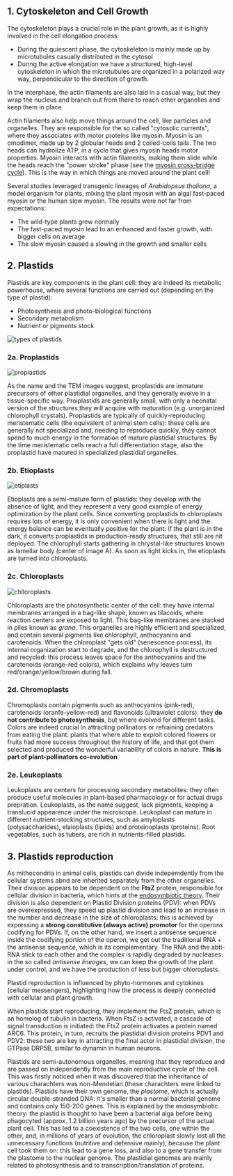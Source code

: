 ## 1. Cytoskeleton and Cell Growth

The cytoskeleton plays a crucial role in the plant growth, as it is highly involved in the cell elongation process:

- During the quiescent phase, the cytoskeleton is mainly made up by microtubules casually distributed in the cytosol
- During the active elongation we have a structured, high-level cytoskeleton in which the microtubules are organized in a polarized way way, perpendicular to the direction of growth.  

In the interphase, the actin filaments are also laid in a casual way, but they wrap the nucleus and branch out from there to reach other organelles and keep them in place. 

Actin filaments also help move things around the cell, like particles and organelles. They are responsible for the so called "cytosolic currents", where they associates with motor proteins like myosin. Myosin is an omodimer, made up by 2 globular heads and 2 coiled-coils tails. The two heads can hydrolize ATP, in a cycle that gives myosin heads motor properties. Myosin interacts with actin filaments, making them slide while the heads reach the "power stroke" phase (see the [myosin cross-bridge cycle](https://en.wikipedia.org/wiki/Sliding_filament_theory)). This is the way in which things are moved around the plant cell!

Several studies leveraged transgenic lineages of _Arabidopsus thaliana_, a model organism for plants, mixing the plant myosin with an algal fast-paced myosin or the human slow myosin. The results were not far from expectations:

- The wild-type plants grew normally
- The fast-paced myosin lead to an enhanced and faster growth, with bigger cells on average
- The slow myosin caused a slowing in the growth and smaller cells

## 2. Plastids

Plastids are key components in the plant cell: they are indeed its metabolic powerhouse, where several functions are carried out (depending on the type of plastid):

- Photosynthesis and photo-biological functions
- Secondary metabolism 
- Nutrient or pigments stock

![types of plastids](http://4.bp.blogspot.com/-yz3hz1cMgqM/Vl8Nqk2asnI/AAAAAAAACvs/r6DXCSGIMBU/s1600/plastida.jpg)

### 2a. Proplastids

![proplastids](https://openaccesspub.org/article/1201/images/image3.jpg)

As the name and the TEM images suggest, proplastids are immature precursors of other plastidial organelles, and they generally evolve in a tissue-specific way. Proiplastids are generally small, with only a neonatal version of the structures they will acquire with maturation (e.g. unorganized chlorophyll crystals). Proplastids are typically of quickly-reproducing meristematic cells (the equivalent of animal stem cells): these cells are generally not specialized and, needing to reproduce quickly, they cannot spend to much energy in the formation of mature plastidial structures. By the time meristematic cells reach a full differentiation stage, also the proplastid have matured in specialized plastidial organelles.

### 2b. Etioplasts

![etiplasts](https://plantae.org/wp-content/uploads/2018/07/Fujii.jpg)

Etioplasts are a semi-mature form of plastids: they develop with the absence of light, and they represent a very good example of energy optimization by the plant cells. Since converting proplastids to chloroplasts requires lots of energy, it is only convenient when there is light and the energy balance can be eventually positive for the plant: if the plant is in the dark, it converts proplastids in production-ready structures, that still are nit deployed. The chlorophyll starts gathering in chrystal-like structures known as lamellar body (center of image A). As soon as light kicks in, the etioplasts are turned into chloroplasts.

### 2c. Chloroplasts

![chlloroplasts](https://iiif.elifesciences.org/lax/04889/elife-04889-fig4-v2.tif/full/1500,/0/default.jpg)

Chloroplasts are the photosynthetic center of the cell: they have internal membranes arranged in a bag-like shape, known as tilacoids, where reaction centers are exposed to light. This bag-like membranes are stacked in piles known as _grana_. This organelles are highly efficient and specialized, and contain several pigments like chlorophyll, anthocyanins and carotenoids. When the chloroplast "gets old" (senescence process), its internal organization start to degrade, and the chlorophyll is destructured and recycled: this process leaves space for the anthocyanins and the carotenoids (orange-red colors), which explains why leaves turn red/orange/yellow/brown during fall.

### 2d. Chromoplasts

Chromoplasts contain pigments such as anthocyanins (pink-red), carotenoids (oranfe-yellow-red) and flavonoids (ultraviolet colors): they **do not contribute to photosynthesis**, but where evolved for different tasks. Colors are indeed crucial in attracting pollinators or refraining predators from eating the plant: plants that where able to exploit colored flowers or fruits had more success throughout the history of life, and that got them selected and produced the wonderful variability of colors in nature. **This is part of plant-pollinators co-evolution**. 

### 2e. Leukoplasts

Leukoplasts are centers for processing secondary metabolites: they often produce useful molecules in plant-based pharmacology or for actual drugs prepration. Leukoplasts, as the name suggest, lack pigments, keeping a translucid appearence under the microscope. Leukoplast can mature in different nutrient-stocking structures, such as amyloplasts (polysaccharides), elaioplasts (lipids) and proteinoplasts (proteins). Root vegetables, such as tubers, are rich in nutrients-filled plastids.

## 3. Plastids reproduction

As mithocondria in animal cells, plastids can divide indepemdently from the cellular systems abnd are inherited separately from the other organelles. Their division appears to be dependent on the **FtsZ** protein, responsible for cellular division in bacteria, which hints at the [endosymbiotic theory](https://en.wikipedia.org/wiki/Symbiogenesis). Their division is also dependent on Plastid Division proteins (PDV): when PDVs are overexpressed, they speed up plastid division and lead to an increase in the number and decrease in the size of chloroplasts: this is achieved by expressing a **strong constitutive (always active) promotor** for the operons codifying for PDVs. If, on the other hand, we insert a antisense sequence inside the codifying portion of the operon, we get out the traditional RNA + the antisense sequence, which is its complementary. The RNA and the abti-RNA stick to each other and the complex is rapidly degraded by nucleases: in the so called *antisense lineages*, we can keep the growth of the plant under control, and we have the production of less but bigger chloroplasts. 

Plastid reproduction is influenced by phyto-hormones and cytokines (cellular messengers), highlighting how the process is deeply connected with cellular and plant growth.

When plastids start reproducing, they implement the FtsZ protein, which is an homolog of  tubulin in bacteria. When FtsZ is activated, a cascade of signal transduction is initiated: the FtsZ protein activates a protein named ARC6. This protein, in turn, recruits the plastidial division proteins PDV1 and PDV2: these two are key in attracting the final actor in plastidial division, the GTPase DRP5B, similar to dynamin in human neurons. 

Plastids are semi-autonomous organelles, meaning that they reproduce and are passed on independently from the main reproductive cycle of the cell. This was firstly noticed when it was discovered  that the inheritance of various charachters was non-Mendelian (these charachters were linked to plastids). Plastids have their own genome, the *plastome*, which is actually circular double-stranded DNA: it's smaller than a normal bacterial genome and contains only 150-200 genes. This is explained by the endosymbiotic theory: the plastid is thought to have been a bacterial alga before being phagocyted (approx. 1.2 billion years ago) by the precursor of the actual plant cell. This has led to a coexistence of the two cells, one within the other, and, in millions of years of evolution, the chloroplast slowly lost all the unnecessary functions (nutritive and defensive mainly), because  the plant cell took them on: this lead to a gene loss, and also to a gene transfer from the plastome to the nuclear genome. The plastidial genomes are mainly related to photosynthesis and to transcription/translation of proteins.
